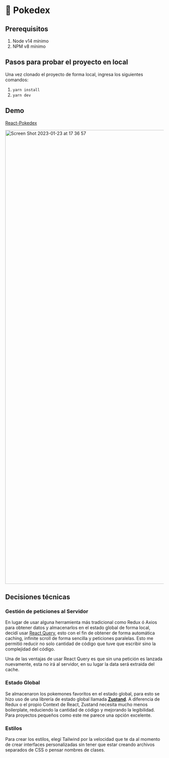# 🔴 Pokedex

## Prerequisitos
1. Node v14  mínimo
2. NPM v8 mínimo

## Pasos para probar el proyecto en local

Una vez clonado el proyecto de forma local, ingresa los siguientes comandos:

1. ``` yarn install ```
2. ``` yarn dev ```

## Demo

[React-Pokedex](https://react-pokedex-bvymw5ek9-gustavvopenna.vercel.app/)

<img width="1440" alt="Screen Shot 2023-01-23 at 17 36 57" src="https://user-images.githubusercontent.com/37059612/214176417-d6e3decd-5f17-4750-997a-a5e95edcfde4.png">

## Decisiones técnicas

### Gestión de peticiones al Servidor

En lugar de usar alguna herramienta más tradicional como Redux ó Axios para obtener datos y almacenarlos en el estado global de forma local, decidí usar [React Query](https://react-query-v3.tanstack.com/), esto con el fin de obtener de forma automática caching, infinite scroll de forma sencilla y peticiones paralelas.
Esto me permitió reducir no solo cantidad de código que tuve que escribir sino la complejidad del código.

Una de las ventajas de usar React Query es que sin una petición es lanzada nuevamente, esta no irá al servidor, en su lugar la data será extraida del cache.

### Estado Global

Se almacenaron los pokemones favoritos en el estado global, para esto se hizo uso de una librería de estado global llamada [<b>Zustand</b>](https://docs.pmnd.rs/zustand/getting-started/introduction). A diferencia de Redux o el propio Context de React,
Zustand necesita mucho menos boilerplate, reduciendo la cantidad de código y mejorando la legibilidad. Para proyectos pequeños como este me parece una opción excelente.

### Estilos

Para crear los estilos, elegí Tailwind por la velocidad que te da al momento de crear interfaces personalizadas sin tener que estar creando archivos separados de CSS o pensar nombres de clases.

